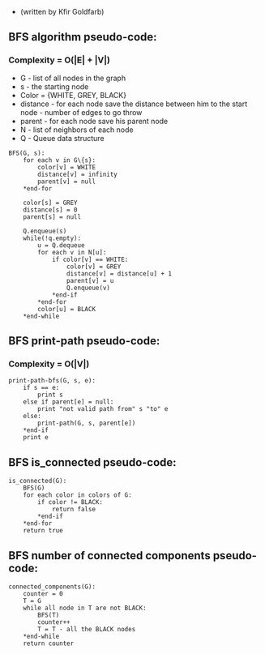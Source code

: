 * (written by Kfir Goldfarb)
## BFS algorithm pseudo-code:
### Complexity = O(|E| + |V|)

* G - list of all nodes in the graph
* s - the starting node
* Color = {WHITE, GREY, BLACK}
* distance - for each node save the distance between him to the start node - number of edges to go throw
* parent - for each node save his parent node
* N - list of neighbors of each node
* Q - Queue data structure

```
BFS(G, s):
    for each v in G\{s}:
        color[v] = WHITE
        distance[v] = infinity
        parent[v] = null
    *end-for

    color[s] = GREY
    distance[s] = 0
    parent[s] = null
    
    Q.enqueue(s)
    while(!q.empty):
        u = Q.dequeue
        for each v in N[u]:
            if color[v] == WHITE:
                color[v] = GREY
                distance[v] = distance[u] + 1
                parent[v] = u
                Q.enqueue(v)
            *end-if
        *end-for
        color[u] = BLACK
    *end-while
```


## BFS print-path pseudo-code:
### Complexity = O(|V|)

```
print-path-bfs(G, s, e):
    if s == e:
        print s
    else if parent[e] = null:
        print "not valid path from" s "to" e
    else:
        print-path(G, s, parent[e])
    *end-if
    print e
```

## BFS is_connected pseudo-code:

```
is_connected(G):
    BFS(G)
    for each color in colors of G:
        if color != BLACK:
            return false
        *end-if
    *end-for
    return true
```

## BFS number of connected components pseudo-code:

```
connected_components(G):
    counter = 0
    T = G
    while all node in T are not BLACK:
        BFS(T)
        counter++
        T = T - all the BLACK nodes
    *end-while
    return counter 
```
